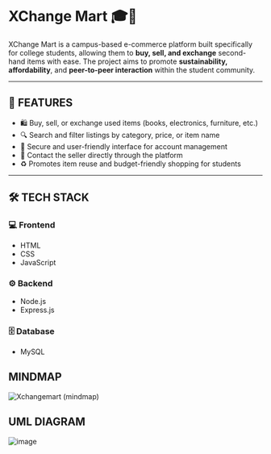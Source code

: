 # XChange Mart 🎓🛒

XChange Mart is a campus-based e-commerce platform built specifically for college students, allowing them to **buy, sell, and exchange** second-hand items with ease. The project aims to promote **sustainability, affordability**, and **peer-to-peer interaction** within the student community.

---

## 🌟 FEATURES

- 🛍️ Buy, sell, or exchange used items (books, electronics, furniture, etc.)
- 🔍 Search and filter listings by category, price, or item name
- 🔐 Secure and user-friendly interface for account management
- 💬 Contact the seller directly through the platform
- ♻️ Promotes item reuse and budget-friendly shopping for students

---

## 🛠️ TECH STACK

### 💻 Frontend
- HTML  
- CSS  
- JavaScript  

### ⚙️ Backend
- Node.js  
- Express.js  

### 🗄️ Database
- MySQL

## MINDMAP
![Xchangemart (mindmap)](https://github.com/user-attachments/assets/c33baa18-a384-45c2-854d-9257d01b1f04)

## UML DIAGRAM
![image](https://github.com/user-attachments/assets/2ea9930d-f5cf-40a0-8c70-129f58e80af7)

